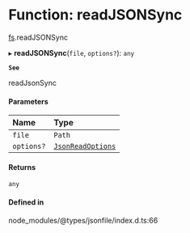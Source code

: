 # Function: readJSONSync

[fs](../modules/fs.md).readJSONSync

▸ **readJSONSync**(`file`, `options?`): `any`

**`See`**

readJsonSync

#### Parameters

| Name | Type |
| :------ | :------ |
| `file` | `Path` |
| `options?` | [`JsonReadOptions`](../types/fs.JsonReadOptions.md) |

#### Returns

`any`

#### Defined in

node_modules/@types/jsonfile/index.d.ts:66
